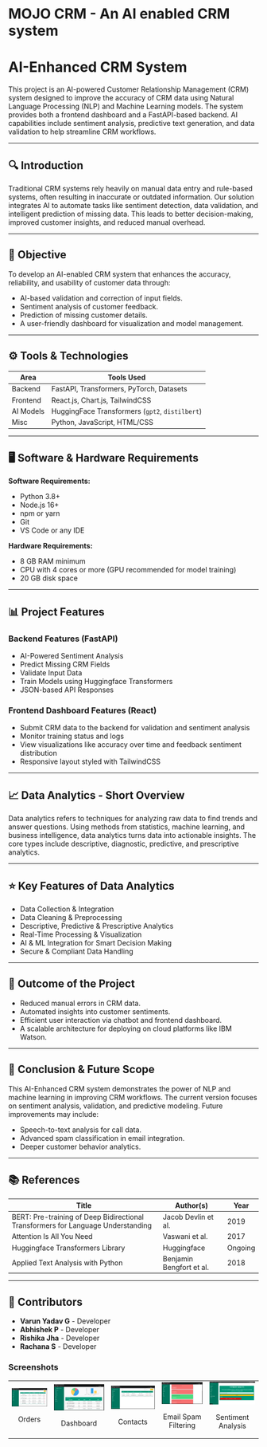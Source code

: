 # MOJO CRM - An AI enabled CRM system
# AI-Enhanced CRM System

This project is an AI-powered Customer Relationship Management (CRM) system designed to improve the accuracy of CRM data using Natural Language Processing (NLP) and Machine Learning models. The system provides both a frontend dashboard and a FastAPI-based backend. AI capabilities include sentiment analysis, predictive text generation, and data validation to help streamline CRM workflows.

---

## 🔍 Introduction

Traditional CRM systems rely heavily on manual data entry and rule-based systems, often resulting in inaccurate or outdated information. Our solution integrates AI to automate tasks like sentiment detection, data validation, and intelligent prediction of missing data. This leads to better decision-making, improved customer insights, and reduced manual overhead.

---

## 🎯 Objective

To develop an AI-enabled CRM system that enhances the accuracy, reliability, and usability of customer data through:
- AI-based validation and correction of input fields.
- Sentiment analysis of customer feedback.
- Prediction of missing customer details.
- A user-friendly dashboard for visualization and model management.

---

## ⚙️ Tools & Technologies

| Area | Tools Used |
|------|------------|
| Backend | FastAPI, Transformers, PyTorch, Datasets |
| Frontend | React.js, Chart.js, TailwindCSS |
| AI Models | HuggingFace Transformers (`gpt2`, `distilbert`) |
| Misc | Python, JavaScript, HTML/CSS |

---

## 🖥️ Software & Hardware Requirements

**Software Requirements:**
- Python 3.8+
- Node.js 16+
- npm or yarn
- Git
- VS Code or any IDE

**Hardware Requirements:**
- 8 GB RAM minimum
- CPU with 4 cores or more (GPU recommended for model training)
- 20 GB disk space

---

## 📊 Project Features

### Backend Features (FastAPI)
- AI-Powered Sentiment Analysis
- Predict Missing CRM Fields
- Validate Input Data
- Train Models using Huggingface Transformers
- JSON-based API Responses

### Frontend Dashboard Features (React)
- Submit CRM data to the backend for validation and sentiment analysis
- Monitor training status and logs
- View visualizations like accuracy over time and feedback sentiment distribution
- Responsive layout styled with TailwindCSS

---

## 📈 Data Analytics - Short Overview

Data analytics refers to techniques for analyzing raw data to find trends and answer questions. Using methods from statistics, machine learning, and business intelligence, data analytics turns data into actionable insights. The core types include descriptive, diagnostic, predictive, and prescriptive analytics.

---

## ⭐ Key Features of Data Analytics

- Data Collection & Integration
- Data Cleaning & Preprocessing
- Descriptive, Predictive & Prescriptive Analytics
- Real-Time Processing & Visualization
- AI & ML Integration for Smart Decision Making
- Secure & Compliant Data Handling


---

## 📘 Outcome of the Project

- Reduced manual errors in CRM data.
- Automated insights into customer sentiments.
- Efficient user interaction via chatbot and frontend dashboard.
- A scalable architecture for deploying on cloud platforms like IBM Watson.

---

## 📌 Conclusion & Future Scope

This AI-Enhanced CRM system demonstrates the power of NLP and machine learning in improving CRM workflows. The current version focuses on sentiment analysis, validation, and predictive modeling. Future improvements may include:
- Speech-to-text analysis for call data.
- Advanced spam classification in email integration.
- Deeper customer behavior analytics.

---

## 📚 References

| Title | Author(s) | Year |
|-------|-----------|------|
| BERT: Pre-training of Deep Bidirectional Transformers for Language Understanding | Jacob Devlin et al. | 2019 |
| Attention Is All You Need | Vaswani et al. | 2017 |
| Huggingface Transformers Library | Huggingface | Ongoing |
| Applied Text Analysis with Python | Benjamin Bengfort et al. | 2018 |

---

## 👤 Contributors
- **Varun Yadav G** - Developer
- **Abhishek P** - Developer
- **Rishika Jha** - Developer
- **Rachana S** - Developer

### Screenshots

<table>
  <tr>
  <td align="center">
      <a href="https://github.com/akhilnair171/AI-based-CRM-System/blob/main/screenshots/Orders.png?raw=true">
        <img src="screenshots/Orders.png" alt="Orders">
      </a>
      <br />
      <p>Orders</p>
    </td>
    <td align="center">
      <a href="https://github.com/akhilnair171/AI-based-CRM-System/blob/main/screenshots/dashboard.png?raw=true">
        <img src="screenshots/dashboard.png" alt="Dashboard">
      </a>
      <br />
      <p>Dashboard</p>
    </td>
    <td align="center">
      <a href="https://github.com/akhilnair171/AI-based-CRM-System/blob/main/screenshots/contacts.png?raw=true">
        <img src="screenshots/contacts.png" alt="Contacts">
      </a>
      <br />
      <p>Contacts</p>
    </td>
    <td align="center">
      <a href="https://github.com/akhilnair171/AI-based-CRM-System/blob/main/screenshots/email.png?raw=true">
        <img src="screenshots/email.png" alt="Email Spam Filtering">
      </a>
      <br />
      <p>Email Spam Filtering</p>
    </td>
    <td align="center">
      <a href="https://github.com/akhilnair171/AI-based-CRM-System/blob/main/screenshots/Senanalysis.png?raw=true">
        <img src="screenshots/Senanalysis.png" alt="Sentiment Analysis">
      </a>
      <br />
      <p>Sentiment Analysis</p>
    </td>
    </tr>
</table>


